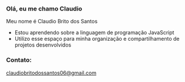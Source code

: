 ### Olá, eu me chamo Claudio

Meu nome é Claudio Brito dos Santos

- Estou aprendendo sobre a linguagem de programação JavaScript 
- Utilizo esse espaço para minha organização e compartilhamento de projetos desenvolvidos

### Contato:

claudiobritodossantos06@gmail.com
